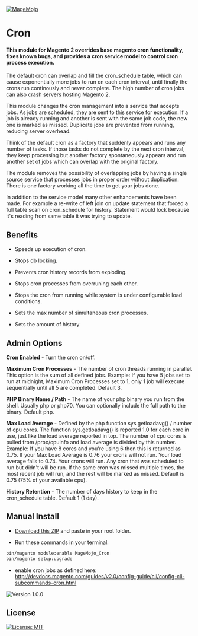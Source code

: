 [![MageMojo](https://magetalk.com/wp-content/uploads/2017/11/q7xJZaM5TImMN7mUIb0c.png)](https://magemojo.com/)

# Cron
#### This module for Magento 2 overrides base magento cron functionality, fixes known bugs, and provides a cron service model to control cron process execution. 

The default cron can overlap and fill the cron_schedule table, which can cause exponentially more jobs to run on each cron interval, until finally the crons run continously and never complete.  The high number of cron jobs can also crash servers hosting Magento 2. 

This module changes the cron management into a service that accepts jobs. As jobs are scheduled, they are sent to this service for execution.  If a job is already running and another is sent with the same job code, the new one is marked as missed.  Duplicate jobs are prevented from running, reducing server overhead.

Think of the default cron as a factory that suddenly appears and runs any number of tasks. If those tasks do not complete by the next cron interval, they keep processing but another factory spontaneously appears and run another set of jobs which can overlap with the original factory.  

The module removes the possibility of overlapping jobs by having a single source service that processes jobs in proper order without duplication. There is one factory working all the time to get your jobs done. 

In addition to the service model many other enhancements have been made.  For example a re-write of left join on update statement that forced a full table scan on cron_schedule for history.  Statement would lock because it's reading from same table it was trying to update.

## Benefits

* Speeds up execution of cron.

* Stops db locking.

* Prevents cron history records from exploding.

* Stops cron processes from overruning each other.

* Stops the cron from running while system is under configurable load conditions.

* Sets the max number of simultaneous cron processes.

* Sets the amount of history 

## Admin Options

**Cron Enabled** - Turn the cron on/off.

**Maximum Cron Processes** - The number of cron threads running in parallel.  This option is the sum of all defined jobs.  Example: If you have 5 jobs set to run at midnight, Maximum Cron Processes set to 1, only 1 job will execute sequentially until all 5 are completed. Default 3.

**PHP Binary Name / Path** - The name of your php binary you run from the shell.  Usually php or php70.  You can optionally include the full path to the binary. Default php.

**Max Load Average** - Defined by the php function sys.getloadavg() / number of cpu cores. The function sys.getloadavg() is reported 1.0 for each core in use, just like the load average reported in top.  The number of cpu cores is pulled from /proc/cpuinfo and load average is divided by this number. Example: If you have 8 cores and you're using 6 then this is returned as 0.75. If your Max Load Average is 0.76 your crons will not run. Your load average falls to 0.74.  Your crons will run.  Any cron that was scheduled to run but didn't will be run.  If the same cron was missed multiple times, the most recent job will run, and the rest will be marked as missed. Default is 0.75 (75% of your available cpu).

**History Retention** - The number of days history to keep in the cron_schedule table. Default 1 (1 day).

## Manual Install

- [Download this ZIP](https://github.com/magemojo/m2-ce-cron/archive/master.zip) and paste in your root folder.

- Run these commands in your terminal:

```bash
bin/magento module:enable MageMojo_Cron
bin/magento setup:upgrade
```
- enable cron jobs as defined here: http://devdocs.magento.com/guides/v2.0/config-guide/cli/config-cli-subcommands-cron.html

![Version 1.0.0](https://img.shields.io/badge/Version-1.0.0-green.svg)

## License
[![License: MIT](https://img.shields.io/badge/License-MIT-yellow.svg)](https://opensource.org/licenses/MIT)
